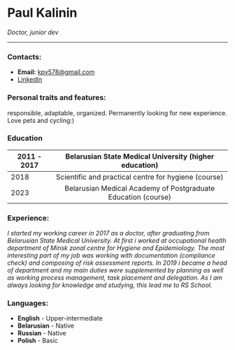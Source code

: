 # Paul Kalinin
*Doctor, junior dev*
****
### Contacts:
- **Email:** kpv578@gmail.com
- [LinkedIn](https://www.linkedin.com/in/paul-kalinin-llb)
### Personal traits and features:
responsible, adaptable, organized. Permanently looking for new experience. Love pets and cycling:)
### Education
2011 - 2017 | Belarusian State Medical University (higher education)
------------|:-----------------------------------:
2018|Scientific and practical centre for hygiene (course)
2023|Belarusian Medical Academy of Postgraduate Education (course)
### Experience:
*I started my working career in 2017 as a doctor, after graduating from Belarusian State Medical University. At first i worked at occupational health department of Minsk zonal centre for Hygiene and Epidemiology. The most interesting part of my job was working with documentation (compliance check) and composing of risk assessment reports. In 2019 i became a head of department and my main duties were supplemented by planning as well as working process management, task placement and delegation. As I am always looking for knowledge and studying, this lead me to RS School.*
### Languages:
* **English** - Upper-intermediate
* **Belarusian** - Native
* **Russian** - Native
* **Polish** - Basic

